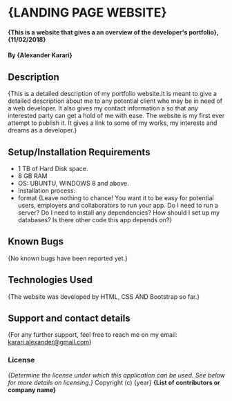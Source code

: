 # {LANDING PAGE WEBSITE}
#### {This is a website that gives a an overview of the developer's portfolio}, {11/02/2018}
#### By **{Alexander Karari}**
## Description
{This is a detailed description of my portfolio website.It is meant to give a detailed description about me to any potential client who may be in need of a web developer. It also gives  my contact information a  so that any interested party can get a hold of me with ease. The website is my first ever attempt to publish it. It gives a link to some of my works, my interests and dreams as a developer.}
## Setup/Installation Requirements
* 1 TB of Hard Disk space.
* 8 GB RAM
* OS: UBUNTU, WINDOWS 8 and above.
* Installation process:
* format
{Leave nothing to chance! You want it to be easy for potential users, employers and collaborators to run your app. Do I need to run a server? Do I need to install any dependencies? How should I set up my databases? Is there other code this app depends on?}
## Known Bugs
{No known bugs have been reported yet.}
## Technologies Used
{The website was developed by HTML, CSS AND Bootstrap so far.}
## Support and contact details
{For any further support, feel free to reach me on my email: karari.alexander@gmail.com}
### License
*{Determine the license under which this application can be used.  See below for more details on licensing.}*
Copyright (c) {year} **{List of contributors or company name}**
